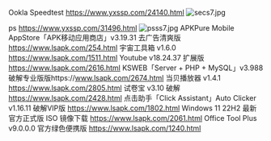 Ookla Speedtest
https://www.yxssp.com/24140.html
![secs7.jpg](https://github.com/user-attachments/assets/c4c99a79-c876-49c6-a473-665eb92be2f8)

ps
https://www.yxssp.com/31496.html
![psss7.jpg](https://github.com/user-attachments/assets/5b8321a7-f613-4787-bf7b-6fa8e137fc47)
APKPure Mobile AppStore「APK移动应用商店」v3.19.31 去广告清爽版
https://www.lsapk.com/254.html
宇宙工具箱 v1.6.0
https://www.lsapk.com/1511.html
Youtube v18.24.37 扩展版
https://www.lsapk.com/2616.html
KSWEB「Server + PHP + MySQL」v3.988 破解专业版版https://www.lsapk.com/2674.html
当贝播放器 v1.4.1
https://www.lsapk.com/2805.html
试卷宝 v3.10 破解
https://www.lsapk.com/2428.html
点击助手「Click Assistant」Auto Clicker v1.16.11 破解VIP版
https://www.lsapk.com/1802.html
Windows 11 22H2 最新官方正式版 ISO 镜像下载
https://www.lsapk.com/2061.html
Office Tool Plus v9.0.0.0 官方绿色便携版
https://www.lsapk.com/1240.html
